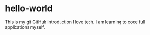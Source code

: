 # hello-world
This is my git GitHub introduction
I love tech. I am learning to code full applications myself.
